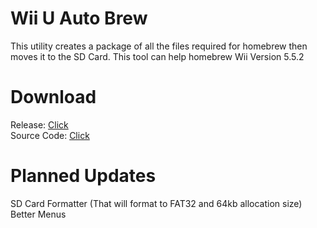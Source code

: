 # Wii U Auto Brew
This utility creates a package of all the files required for homebrew then moves it to the SD Card.
This tool can help homebrew Wii Version 5.5.2

# Download
Release: [Click](https://github.com/branhost/wiiuautobrew/releases)<br>
Source Code: [Click](https://github.com/branhost/wiiuautobrew/archive/1.0.zip)

# Planned Updates
SD Card Formatter (That will format to FAT32 and 64kb allocation size)
Better Menus
